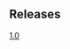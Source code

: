 ## Releases

[1.0](https://www.github.com/RedcatPhoenix2/cat-os-linux/tree/master/releases/1.0.iso)
